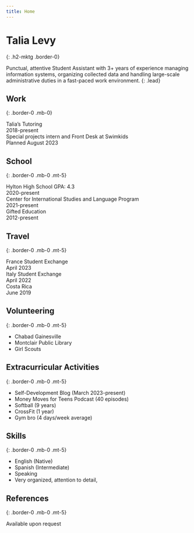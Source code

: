 ```yaml
---
title: Home
---
```


# Talia Levy
{: .h2-mktg .border-0}

Punctual, attentive Student Assistant with 3+ years of experience managing information systems, organizing collected data and handling large-scale administrative duties in a fast-paced work environment.
{: .lead}

## Work
{: .border-0 .mb-0}

<div class="border-bottom py-2">
  <div class="col-8 d-inline-block">
    Talia’s Tutoring
  </div>
  <div class="col-3 d-inline-block">
    2018-present
  </div>
</div>

<div class="border-bottom py-2">
  <div class="col-8 d-inline-block">
    Special projects intern and Front Desk at Swimkids
  </div>
  <div class="col-3 d-inline-block">
    Planned August 2023
  </div>
</div>

## School
{: .border-0 .mb-0 .mt-5}

<div class="border-bottom py-2">
  <div class="col-8 d-inline-block">
    Hylton High School GPA: 4.3
  </div>
  <div class="col-3 d-inline-block">
    2020-present
  </div>
</div>

<div class="border-bottom py-2">
  <div class="col-8 d-inline-block">
    Center for International Studies and Language Program
  </div>
  <div class="col-3 d-inline-block">
    2021-present
  </div>
</div>

<div class="border-bottom py-2">
  <div class="col-8 d-inline-block">
    Gifted Education
  </div>
  <div class="col-3 d-inline-block">
    2012-present
  </div>
</div>

## Travel
{: .border-0 .mb-0 .mt-5}

<div class="border-bottom py-2">
  <div class="col-8 d-inline-block">
    France Student Exchange
  </div>
  <div class="col-3 d-inline-block">
    April 2023
  </div>
</div>

<div class="border-bottom py-2">
  <div class="col-8 d-inline-block">
    Italy Student Exchange
  </div>
  <div class="col-3 d-inline-block">
    April 2022
  </div>
</div>

<div class="border-bottom py-2">
  <div class="col-8 d-inline-block">
    Costa Rica
  </div>
  <div class="col-3 d-inline-block">
    June 2019
  </div>
</div>

## Volunteering
{: .border-0 .mb-0 .mt-5}

- Chabad Gainesville
- Montclair Public Library
- Girl Scouts

## Extracurricular Activities
{: .border-0 .mb-0 .mt-5}

- Self-Development Blog (March 2023-present)
- Money Moves for Teens Podcast (40 episodes)
- Softball (9 years)
- CrossFit (1 year)
- Gym bro (4 days/week average)

## Skills
{: .border-0 .mb-0 .mt-5}

- English (Native)
- Spanish (Intermediate)
- Speaking
- Very organized, attention to detail, 

## References
{: .border-0 .mb-0 .mt-5}

Available upon request